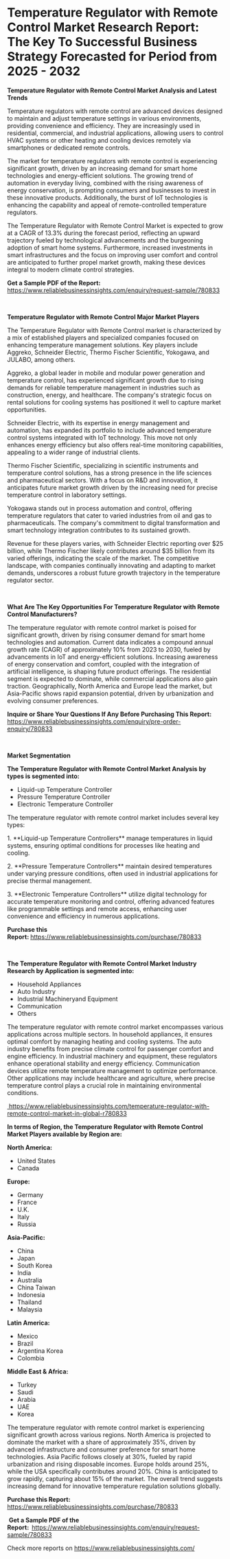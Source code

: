 <p><h1>Temperature Regulator with Remote Control Market Research Report: The Key To Successful Business Strategy Forecasted for Period from 2025 - 2032</h1></p><p><strong>Temperature Regulator with Remote Control Market Analysis and Latest Trends</strong></p>
<p><p>Temperature regulators with remote control are advanced devices designed to maintain and adjust temperature settings in various environments, providing convenience and efficiency. They are increasingly used in residential, commercial, and industrial applications, allowing users to control HVAC systems or other heating and cooling devices remotely via smartphones or dedicated remote controls.</p><p>The market for temperature regulators with remote control is experiencing significant growth, driven by an increasing demand for smart home technologies and energy-efficient solutions. The growing trend of automation in everyday living, combined with the rising awareness of energy conservation, is prompting consumers and businesses to invest in these innovative products. Additionally, the burst of IoT technologies is enhancing the capability and appeal of remote-controlled temperature regulators.</p><p>The Temperature Regulator with Remote Control Market is expected to grow at a CAGR of 13.3% during the forecast period, reflecting an upward trajectory fueled by technological advancements and the burgeoning adoption of smart home systems. Furthermore, increased investments in smart infrastructures and the focus on improving user comfort and control are anticipated to further propel market growth, making these devices integral to modern climate control strategies.</p></p>
<p><strong>Get a Sample PDF of the Report:&nbsp;</strong> <a href="https://www.reliablebusinessinsights.com/enquiry/request-sample/780833?utm_campaign=2215&utm_medium=2&utm_source=Github&utm_content=ia&utm_term=28022025&utm_id=temperature-regulator-with-remote-control">https://www.reliablebusinessinsights.com/enquiry/request-sample/780833</a></p>
<p>&nbsp;</p>
<p><strong>Temperature Regulator with Remote Control Major Market Players</strong></p>
<p><p>The Temperature Regulator with Remote Control market is characterized by a mix of established players and specialized companies focused on enhancing temperature management solutions. Key players include Aggreko, Schneider Electric, Thermo Fischer Scientific, Yokogawa, and JULABO, among others.</p><p>Aggreko, a global leader in mobile and modular power generation and temperature control, has experienced significant growth due to rising demands for reliable temperature management in industries such as construction, energy, and healthcare. The company's strategic focus on rental solutions for cooling systems has positioned it well to capture market opportunities. </p><p>Schneider Electric, with its expertise in energy management and automation, has expanded its portfolio to include advanced temperature control systems integrated with IoT technology. This move not only enhances energy efficiency but also offers real-time monitoring capabilities, appealing to a wider range of industrial clients. </p><p>Thermo Fischer Scientific, specializing in scientific instruments and temperature control solutions, has a strong presence in the life sciences and pharmaceutical sectors. With a focus on R&D and innovation, it anticipates future market growth driven by the increasing need for precise temperature control in laboratory settings.</p><p>Yokogawa stands out in process automation and control, offering temperature regulators that cater to varied industries from oil and gas to pharmaceuticals. The company's commitment to digital transformation and smart technology integration contributes to its sustained growth.</p><p>Revenue for these players varies, with Schneider Electric reporting over $25 billion, while Thermo Fischer likely contributes around $35 billion from its varied offerings, indicating the scale of the market. The competitive landscape, with companies continually innovating and adapting to market demands, underscores a robust future growth trajectory in the temperature regulator sector.</p></p>
<p>&nbsp;</p>
<p><strong>What Are The Key Opportunities For Temperature Regulator with Remote Control Manufacturers?</strong></p>
<p><p>The temperature regulator with remote control market is poised for significant growth, driven by rising consumer demand for smart home technologies and automation. Current data indicates a compound annual growth rate (CAGR) of approximately 10% from 2023 to 2030, fueled by advancements in IoT and energy-efficient solutions. Increasing awareness of energy conservation and comfort, coupled with the integration of artificial intelligence, is shaping future product offerings. The residential segment is expected to dominate, while commercial applications also gain traction. Geographically, North America and Europe lead the market, but Asia-Pacific shows rapid expansion potential, driven by urbanization and evolving consumer preferences.</p></p>
<p><strong>Inquire or Share Your Questions If Any Before Purchasing This Report:</strong> <a href="https://www.reliablebusinessinsights.com/enquiry/pre-order-enquiry/780833?utm_campaign=2215&utm_medium=2&utm_source=Github&utm_content=ia&utm_term=28022025&utm_id=temperature-regulator-with-remote-control">https://www.reliablebusinessinsights.com/enquiry/pre-order-enquiry/780833</a></p>
<p>&nbsp;</p>
<p><strong>Market Segmentation</strong></p>
<p><strong>The Temperature Regulator with Remote Control Market Analysis by types is segmented into:</strong></p>
<p><ul><li>Liquid-up Temperature Controller</li><li>Pressure Temperature Controller</li><li>Electronic Temperature Controller</li></ul></p>
<p><p>The temperature regulator with remote control market includes several key types: </p><p>1. **Liquid-up Temperature Controllers** manage temperatures in liquid systems, ensuring optimal conditions for processes like heating and cooling.</p><p>2. **Pressure Temperature Controllers** maintain desired temperatures under varying pressure conditions, often used in industrial applications for precise thermal management.</p><p>3. **Electronic Temperature Controllers** utilize digital technology for accurate temperature monitoring and control, offering advanced features like programmable settings and remote access, enhancing user convenience and efficiency in numerous applications.</p></p>
<p><strong>Purchase this Report:&nbsp;</strong><a href="https://www.reliablebusinessinsights.com/purchase/780833?utm_campaign=2215&utm_medium=2&utm_source=Github&utm_content=ia&utm_term=28022025&utm_id=temperature-regulator-with-remote-control">https://www.reliablebusinessinsights.com/purchase/780833</a></p>
<p>&nbsp;</p>
<p><strong>The Temperature Regulator with Remote Control Market Industry Research by Application is segmented into:</strong></p>
<p><ul><li>Household Appliances</li><li>Auto Industry</li><li>Industrial Machineryand Equipment</li><li>Communication</li><li>Others</li></ul></p>
<p><p>The temperature regulator with remote control market encompasses various applications across multiple sectors. In household appliances, it ensures optimal comfort by managing heating and cooling systems. The auto industry benefits from precise climate control for passenger comfort and engine efficiency. In industrial machinery and equipment, these regulators enhance operational stability and energy efficiency. Communication devices utilize remote temperature management to optimize performance. Other applications may include healthcare and agriculture, where precise temperature control plays a crucial role in maintaining environmental conditions.</p></p>
<p><a href="https://www.reliablebusinessinsights.com/temperature-regulator-with-remote-control-market-in-global-r780833?utm_campaign=2215&utm_medium=2&utm_source=Github&utm_content=ia&utm_term=28022025&utm_id=temperature-regulator-with-remote-control">&nbsp;https://www.reliablebusinessinsights.com/temperature-regulator-with-remote-control-market-in-global-r780833</a></p>
<p><strong>In terms of Region, the Temperature Regulator with Remote Control Market Players available by Region are:</strong></p>
<p>
    <p> <strong> North America: </strong>
        <ul>
            <li>United States</li>
            <li>Canada</li>
        </ul>
        </p> 
    <p> <strong> Europe: </strong>
        <ul>
            <li>Germany</li>
            <li>France</li>
            <li>U.K.</li>
            <li>Italy</li>
            <li>Russia</li>
        </ul>
        </p> 
    <p> <strong> Asia-Pacific: </strong>
        <ul>
            <li>China</li>
            <li>Japan</li>
            <li>South Korea</li>
            <li>India</li>
            <li>Australia</li>
            <li>China Taiwan</li>
            <li>Indonesia</li>
            <li>Thailand</li>
            <li>Malaysia</li>
        </ul>
        </p> 
    <p> <strong> Latin America: </strong>
        <ul>
            <li>Mexico</li>
            <li>Brazil</li>
            <li>Argentina Korea</li>
            <li>Colombia</li>
        </ul>
        </p> 
    <p> <strong> Middle East & Africa: </strong>
        <ul>
            <li>Turkey</li>
            <li>Saudi</li>
            <li>Arabia</li>
            <li>UAE</li>
            <li>Korea</li>
        </ul>
    </p>
    </p>
<p><p>The temperature regulator with remote control market is experiencing significant growth across various regions. North America is projected to dominate the market with a share of approximately 35%, driven by advanced infrastructure and consumer preference for smart home technologies. Asia Pacific follows closely at 30%, fueled by rapid urbanization and rising disposable incomes. Europe holds around 25%, while the USA specifically contributes around 20%. China is anticipated to grow rapidly, capturing about 15% of the market. The overall trend suggests increasing demand for innovative temperature regulation solutions globally.</p></p>
<p><strong>Purchase this Report: </strong><a href="https://www.reliablebusinessinsights.com/purchase/780833?utm_campaign=2215&utm_medium=2&utm_source=Github&utm_content=ia&utm_term=28022025&utm_id=temperature-regulator-with-remote-control">https://www.reliablebusinessinsights.com/purchase/780833</a></p>
<p>&nbsp;<strong>Get a Sample PDF of the Report:&nbsp;&nbsp;</strong><a href="https://www.reliablebusinessinsights.com/enquiry/request-sample/780833?utm_campaign=2215&utm_medium=2&utm_source=Github&utm_content=ia&utm_term=28022025&utm_id=temperature-regulator-with-remote-control">https://www.reliablebusinessinsights.com/enquiry/request-sample/780833</a></p>
<p><strong></strong></p>
<p>Check more reports on <a href="https://www.reliablebusinessinsights.com/?utm_campaign=2215&utm_medium=2&utm_source=Github&utm_content=ia&utm_term=28022025&utm_id=temperature-regulator-with-remote-control">https://www.reliablebusinessinsights.com/</a></p>